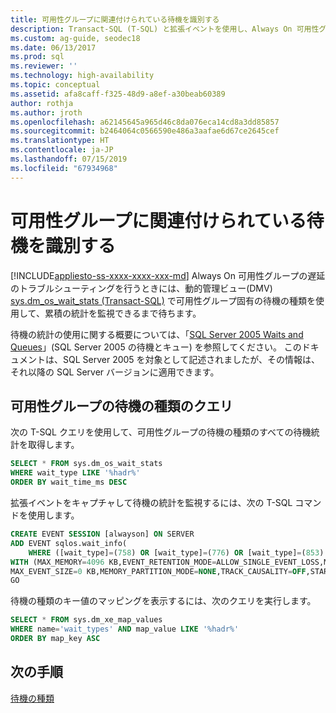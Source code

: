 ```yaml
---
title: 可用性グループに関連付けられている待機を識別する
description: Transact-SQL (T-SQL) と拡張イベントを使用し、Always On 可用性グループに関連付けられている待機を識別する
ms.custom: ag-guide, seodec18
ms.date: 06/13/2017
ms.prod: sql
ms.reviewer: ''
ms.technology: high-availability
ms.topic: conceptual
ms.assetid: afa8caff-f325-48d9-a8ef-a30beab60389
author: rothja
ms.author: jroth
ms.openlocfilehash: a62145645a965d46c8da076eca14cd8a3dd85857
ms.sourcegitcommit: b2464064c0566590e486a3aafae6d67ce2645cef
ms.translationtype: HT
ms.contentlocale: ja-JP
ms.lasthandoff: 07/15/2019
ms.locfileid: "67934968"
---
```

# <a name="identify-waits-associated-with-availability-groups"></a>可用性グループに関連付けられている待機を識別する
[!INCLUDE[appliesto-ss-xxxx-xxxx-xxx-md](../../../includes/appliesto-ss-xxxx-xxxx-xxx-md.md)]
  Always On 可用性グループの遅延のトラブルシューティングを行うときには、動的管理ビュー(DMV) [sys.dm_os_wait_stats &#40;Transact-SQL&#41;](~/relational-databases/system-dynamic-management-views/sys-dm-os-wait-stats-transact-sql.md) で可用性グループ固有の待機の種類を使用して、累積の統計を監視できるまで待ちます。  
  
 待機の統計の使用に関する概要については、「[SQL Server 2005 Waits and Queues](https://technet.microsoft.com/library/cc966413.aspx)」(SQL Server 2005 の待機とキュー) を参照してください。 このドキュメントは、SQL Server 2005 を対象として記述されましたが、その情報は、それ以降の SQL Server バージョンに適用できます。  
  
## <a name="query-for-availability-groups-wait-types"></a>可用性グループの待機の種類のクエリ  
 次の T-SQL クエリを使用して、可用性グループの待機の種類のすべての待機統計を取得します。  
  
```sql  
SELECT * FROM sys.dm_os_wait_stats   
WHERE wait_type LIKE '%hadr%'  
ORDER BY wait_time_ms DESC  
```  
  
 拡張イベントをキャプチャして待機の統計を監視するには、次の T-SQL コマンドを使用します。  
  
```sql
CREATE EVENT SESSION [alwayson] ON SERVER   
ADD EVENT sqlos.wait_info(  
    WHERE ([wait_type]=(758) OR [wait_type]=(776) OR [wait_type]=(853) OR [wait_type]=(833)))  
WITH (MAX_MEMORY=4096 KB,EVENT_RETENTION_MODE=ALLOW_SINGLE_EVENT_LOSS,MAX_DISPATCH_LATENCY=30 SECONDS,  
MAX_EVENT_SIZE=0 KB,MEMORY_PARTITION_MODE=NONE,TRACK_CAUSALITY=OFF,STARTUP_STATE=OFF)  
GO  
```  
  
 待機の種類のキー値のマッピングを表示するには、次のクエリを実行します。  
  
```sql
SELECT * FROM sys.dm_xe_map_values   
WHERE name='wait_types' AND map_value LIKE '%hadr%'   
ORDER BY map_key ASC  
```  
  
## <a name="next-steps"></a>次の手順  
 [待機の種類](~/relational-databases/system-dynamic-management-views/sys-dm-os-wait-stats-transact-sql.md#WaitTypes)  
  
  
